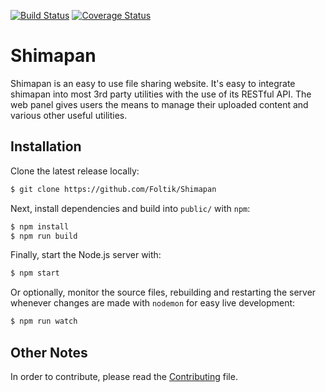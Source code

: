 [![Build Status][build-image]][build-url] [![Coverage Status][coverage-image]][coverage-url]
# Shimapan
Shimapan is an easy to use file sharing website. It's easy to integrate shimapan into
most 3rd party utilities with the use of its RESTful API. The web panel gives users the
means to manage their uploaded content and various other useful utilities.

## Installation
Clone the latest release locally:
```bash
$ git clone https://github.com/Foltik/Shimapan
```

Next, install dependencies and build into `public/` with `npm`:
```bash
$ npm install
$ npm run build
```

Finally, start the Node.js server with:
```bash
$ npm start
```
Or optionally, monitor the source files, rebuilding and restarting the server
whenever changes are made with `nodemon` for easy live development:
```bash
$ npm run watch
```

## Other Notes
In order to contribute, please read the [Contributing](CONTRIBUTING.md) file.

[build-image]: https://travis-ci.com/Foltik/Shimapan.svg?branch=master
[build-url]: https://travis-ci.com/Foltik/Shimapan

[coverage-image]: https://codecov.io/gh/Foltik/Shimapan/branch/master/graph/badge.svg
[coverage-url]: https://codecov.io/gh/Foltik/Shimapan
